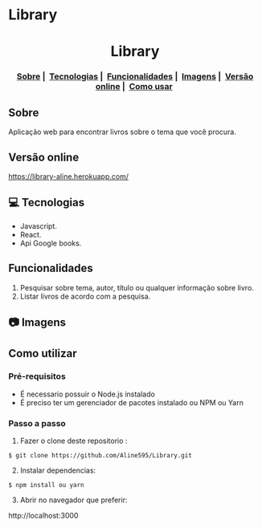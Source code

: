 # Library



<h1 align="center">
 Library
</h1>
<h3 align="center">
  <a href="#sobre">Sobre</a>&nbsp;|&nbsp;
  <a href="#computer-tecnologias">Tecnologias</a>&nbsp;|&nbsp;
  <a href="#funcionalidades">Funcionalidades</a>&nbsp;|&nbsp;
  <a href="#camera-imagens">Imagens</a>&nbsp;|&nbsp;
  <a href="#versao-online">Versão online</a>&nbsp;|&nbsp;
<a href="#como-utilizar">Como usar</a>&nbsp;
</h3>

## Sobre
Aplicação web para encontrar livros sobre o tema que você procura.  

## Versão online

https://library-aline.herokuapp.com/

## :computer: Tecnologias

- Javascript.  
- React.  
- Api Google books.      

## Funcionalidades
1. Pesquisar sobre tema, autor, título ou qualquer informação sobre livro.  
2. Listar livros de acordo com a pesquisa.   

## :camera: Imagens


## Como utilizar


### Pré-requisitos
  - É necessario possuir o Node.js instalado
  - É preciso ter um gerenciador de pacotes instalado ou NPM ou Yarn 

### Passo a passo
1. Fazer o clone deste repositorio :
````
$ git clone https://github.com/Aline595/Library.git
````

2. Instalar dependencias:
````
$ npm install ou yarn 
````

3. Abrir no navegador que preferir:

http://localhost:3000
